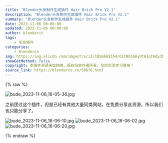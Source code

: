 ```yaml
---
title: "Blender头发制作生成插件 Hair Brick Pro V2.1"
description: "Blender头发制作生成插件 Hair Brick Pro V2.1"
summary: "Blender头发制作生成插件 Hair Brick Pro V2.1"
date: 2023-11-06 00:00:00
updated: 2023-11-06 00:00:00
author: blenderit
tags: 
    - 毛发插件
categories:
    - blenderco
img: https://img.alicdn.com/imgextra/i3/1856665554/O1CN01GHyUtH1qtmdy3NDfk_!!1856665554.jpg
showGetMethod: false
copyright: 本插件资源来自网络，版权归原作者所有，仅供交流学习使用！
source_link: https://blenderco.cn/58676.html
---
```


{% raw %}
<p><img class="aligncenter" src="https://img.alicdn.com/imgextra/i3/1856665554/O1CN01GHyUtH1qtmdy3NDfk_!!1856665554.jpg" alt="bude_2023-11-06_16-05-36.jpg"></p><p>之前团过这个插件，但是已经有其他大量同类网站，在免费分享此资源，所以我们也只能分享了。</p><p><img src="https://img.alicdn.com/imgextra/i3/1856665554/O1CN01zcvUD21qtme0AJzzX_!!1856665554.jpg" alt="bude_2023-11-06_16-06-10.jpg"> <img src="https://img.alicdn.com/imgextra/i4/1856665554/O1CN01iaRxtl1qtme43yTD9_!!1856665554.jpg" alt="bude_2023-11-06_16-06-02.jpg"> <img src="https://img.alicdn.com/imgextra/i1/1856665554/O1CN01b5SJIN1qtmdvWroBX_!!1856665554.jpg" alt="bude_2023-11-06_16-06-20.jpg"></p>
<div style="display: none">blenderco</div>
{% endraw %}